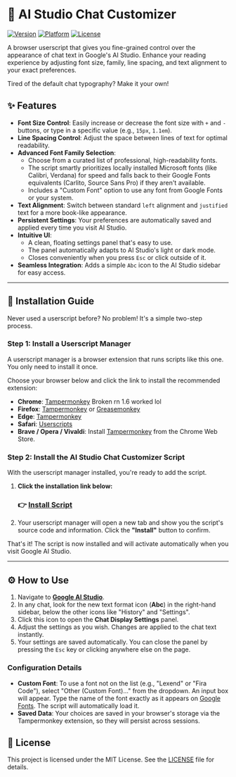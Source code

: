 # 🎨 AI Studio Chat Customizer

[![Version](https://img.shields.io/badge/version-1.9.0-blue)](https://github.com/pirelike/AI-Studio-Chat-Customizer/blob/main/script.user.js)
[![Platform](https://img.shields.io/badge/platform-Tampermonkey-orange)](https://www.tampermonkey.net/)
[![License](https://img.shields.io/badge/license-MIT-green)](https://github.com/pirelike/AI-Studio-Chat-Customizer/blob/main/LICENSE)

A browser userscript that gives you fine-grained control over the appearance of chat text in Google's AI Studio. Enhance your reading experience by adjusting font size, family, line spacing, and text alignment to your exact preferences.

Tired of the default chat typography? Make it your own!



## ✨ Features

*   **Font Size Control**: Easily increase or decrease the font size with `+` and `-` buttons, or type in a specific value (e.g., `15px`, `1.1em`).
*   **Line Spacing Control**: Adjust the space between lines of text for optimal readability.
*   **Advanced Font Family Selection**:
    *   Choose from a curated list of professional, high-readability fonts.
    *   The script smartly prioritizes locally installed Microsoft fonts (like Calibri, Verdana) for speed and falls back to their Google Fonts equivalents (Carlito, Source Sans Pro) if they aren't available.
    *   Includes a "Custom Font" option to use any font from Google Fonts or your system.
*   **Text Alignment**: Switch between standard `left` alignment and `justified` text for a more book-like appearance.
*   **Persistent Settings**: Your preferences are automatically saved and applied every time you visit AI Studio.
*   **Intuitive UI**:
    *   A clean, floating settings panel that's easy to use.
    *   The panel automatically adapts to AI Studio's light or dark mode.
    *   Closes conveniently when you press `Esc` or click outside of it.
*   **Seamless Integration**: Adds a simple `Abc` icon to the AI Studio sidebar for easy access.

---

## 🚀 Installation Guide

Never used a userscript before? No problem! It's a simple two-step process.

### Step 1: Install a Userscript Manager

A userscript manager is a browser extension that runs scripts like this one. You only need to install it once.

Choose your browser below and click the link to install the recommended extension:

*   **Chrome**: [Tampermonkey](https://chrome.google.com/webstore/detail/tampermonkey/dhdgffkkebhmkfjojejmpbldmpobfkfo) Broken rn 1.6 worked lol
*   **Firefox**: [Tampermonkey](https://addons.mozilla.org/en-US/firefox/addon/tampermonkey/) or [Greasemonkey](https://addons.mozilla.org/en-US/firefox/addon/greasemonkey/)
*   **Edge**: [Tampermonkey](https://microsoftedge.microsoft.com/addons/detail/tampermonkey/iikmkjmpaadaobahmlepeloendndfphd)
*   **Safari**: [Userscripts](https://apps.apple.com/us/app/userscripts/id1463298887)
*   **Brave / Opera / Vivaldi**: Install [Tampermonkey](https://chrome.google.com/webstore/detail/tampermonkey/dhdgffkkebhmkfjojejmpbldmpobfkfo) from the Chrome Web Store.

### Step 2: Install the AI Studio Chat Customizer Script

With the userscript manager installed, you're ready to add the script.

1.  **Click the installation link below:**

    ### 👉 [**Install Script**](https://github.com/pirelike/AI-Studio-Chat-Customizer/raw/main/script.user.js)

2.  Your userscript manager will open a new tab and show you the script's source code and information. Click the **"Install"** button to confirm.

    

That's it! The script is now installed and will activate automatically when you visit Google AI Studio.

---

## ⚙️ How to Use

1.  Navigate to [**Google AI Studio**](https://aistudio.google.com/).
2.  In any chat, look for the new text format icon (**Abc**) in the right-hand sidebar, below the other icons like "History" and "Settings".
3.  Click this icon to open the **Chat Display Settings** panel.
4.  Adjust the settings as you wish. Changes are applied to the chat text instantly.
5.  Your settings are saved automatically. You can close the panel by pressing the `Esc` key or clicking anywhere else on the page.

### Configuration Details

*   **Custom Font**: To use a font not on the list (e.g., "Lexend" or "Fira Code"), select "Other (Custom Font)..." from the dropdown. An input box will appear. Type the name of the font exactly as it appears on [Google Fonts](https://fonts.google.com/). The script will automatically load it.
*   **Saved Data**: Your choices are saved in your browser's storage via the Tampermonkey extension, so they will persist across sessions.

## 📄 License

This project is licensed under the MIT License. See the [LICENSE](https://github.com/pirelike/AI-Studio-Chat-Customizer/blob/main/LICENSE) file for details.
